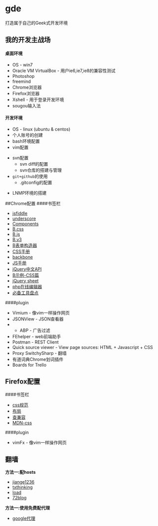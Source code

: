 # gde
打造属于自己的Geek式开发环境

## 我的开发主战场
#### 桌面环境
* OS - win7
* Oracle VM VirtualBox - 用户ie6,ie7,ie8的兼容性测试
* Photoshop
* freemind
* Chrome浏览器
* Firefox浏览器
* Xshell - 用于登录开发环境
* sougou输入法

#### 开发环境
* OS - linux (ubuntu & centos)
* 个人账号的创建
* bash环境配置
* vim配置
+ svn配置
    - svn diff的配置
    - svn仓库的搭建与管理
+ `git+github`的使用
    - .gitconfig的配置
* LNMP环境的搭建

##Chrome配置
####书签栏
* [jsfiddle](http://jsfiddle.net/)
* [underscore](http://underscorejs.org/)
* [Components](http://getbootstrap.com/components/)
* [B.css](http://libs.useso.com/js/bootstrap/3.2.0/css/bootstrap.min.css)
* [B.js](http://libs.useso.com/js/bootstrap/3.2.0/js/bootstrap.min.js)
* [B.v3](http://v3.bootcss.com/css/)
* [B表单构造器](http://www.bootcss.com/p/bootstrap-form-builder/)
* [CSS手册](http://css.doyoe.com/)
* [backbone](http://backbonejs.org/)
* [JS手册](http://www.javascripture.com/)
* [jQuery中文API](http://jquery.bootcss.com/)
* [B示例-CSS篇](http://helongfei.com/bootstrap/)
* [jQuery sheet](http://www.css88.com/jqapi-1.9/)
* [php在线编辑器](http://phpedia.net/)
* [必备工具盘点](http://www.csdn.net/article/2015-09-24/2825784)

####plugin
* Vimium - 像vim一样操作网页
* JSONView - JSON查看器
* * ABP - 广告过滤
* FEhelper - web前端助手
* Postman - REST Client
* Quick source viewer - View page sources: HTML + Javascript + CSS
* Proxy SwitchySharp - 翻墙
* 有道词典Chrome划词插件
* Boards for Trello

## Firefox配置
####书签栏
* [css规范](http://alloyteam.github.io/code-guide/#css)
* [布局](http://zh.learnlayout.com/box-sizing.html)
* [查兼容](http://caniuse.com/)
* [MDN-css](https://developer.mozilla.org/zh-CN/docs/Web/Guide/CSS/Getting_started)

####plugin
* vimFx - 像vim一样操作网页

## 翻墙
**方法一:配hosts**

* [jiange1236](http://git.oschina.net/jiange1236/googlehosts)
* [txthinking](https://github.com/txthinking/google-hosts)
* [load](http://laod.cn/hosts/2015-google-hosts.html)
* [72blog](http://www.rpsofts.com/vvv/)

**方法一:使用免费配代理**

* [google代理](http://www.souji8.com)
